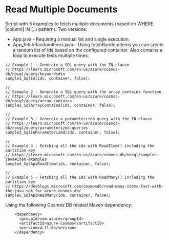 # Read Multiple Documents
Script with 5 examples to fetch multiple documents (based on WHERE [column] IN (..) pattern). 
Two versions: 
* App.java - Requiring a manual list and single execution.
* App_fetchRandomItems.java - Using fetchRandomItems you can create a random list of ids based on the configured container. Also contains a loop to execute tests multiple times.

```
// Example 1 - Generate a SQL query with the IN clause
// https://learn.microsoft.com/en-us/azure/cosmos-db/nosql/query/keywords#in
sample1_SqlIn(ids, container, false);

//
// Exmaple 2 - Generate a SQL query with the array_contains function
// https://learn.microsoft.com/en-us/azure/cosmos-db/nosql/query/array-contains
sample2_SqlArrayContains(ids, container, false);

//
// Example 3 - Generate a parameterized query with the IN clause
// https://learn.microsoft.com/en-us/azure/cosmos-db/nosql/query/parameterized-queries
sample3_SqlInParameterized(ids, container, false);

//
// Example 4 - Fetching all the ids with ReadItem() including the partition key
// https://learn.microsoft.com/en-us/azure/cosmos-db/nosql/samples-java#item-examples
sample4_SqlApiReadItem(ids, container, false);

//
// Example 5 - Fetching all the ids with ReadMany() including the partition key
// https://devblogs.microsoft.com/cosmosdb/read-many-items-fast-with-the-java-sdk-for-azure-cosmos-db/
sample5_SqlApiReadMany(ids, container, false);
```

Using the following Cosmos DB related Maven dependency:
```
    <dependency>
      <groupId>com.azure</groupId>
      <artifactId>azure-cosmos</artifactId>
      <version>4.11.0</version>
    </dependency>
```

